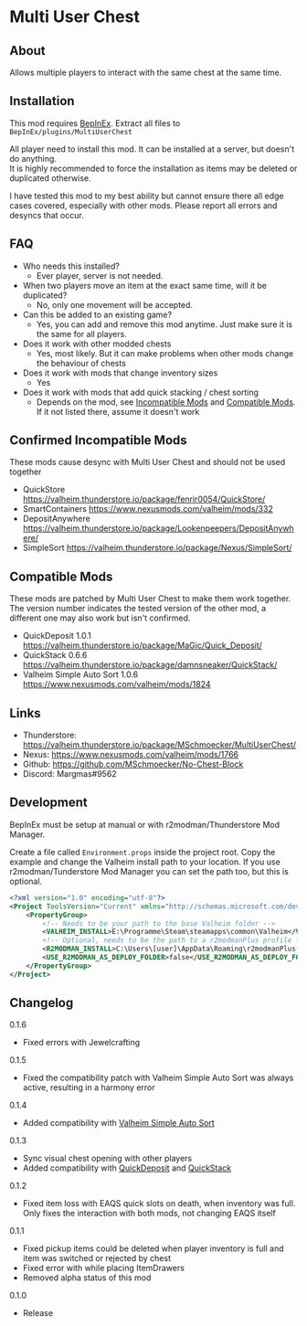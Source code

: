# Multi User Chest


## About
Allows multiple players to interact with the same chest at the same time.


## Installation
This mod requires [BepInEx](https://valheim.thunderstore.io/package/denikson/BepInExPack_Valheim/).
Extract all files to `BepInEx/plugins/MultiUserChest`

All player need to install this mod. It can be installed at a server, but doesn't do anything.\
It is highly recommended to force the installation as items may be deleted or duplicated otherwise.

I have tested this mod to my best ability but cannot ensure there all edge cases covered, especially with other mods.
Please report all errors and desyncs that occur.


## FAQ
- Who needs this installed?
  - Ever player, server is not needed.
- When two players move an item at the exact same time, will it be duplicated?
  - No, only one movement will be accepted.
- Can this be added to an existing game?
  - Yes, you can add and remove this mod anytime. Just make sure it is the same for all players.
- Does it work with other modded chests
  - Yes, most likely. But it can make problems when other mods change the behaviour of chests
- Does it work with mods that change inventory sizes
  - Yes
- Does it work with mods that add quick stacking / chest sorting
  - Depends on the mod, see [Incompatible Mods](#confirmed-incompatible-mods) and [Compatible Mods](#compatible-mods). If it not listed there, assume it doesn't work


## Confirmed Incompatible Mods
These mods cause desync with Multi User Chest and should not be used together
- QuickStore https://valheim.thunderstore.io/package/fenrir0054/QuickStore/
- SmartContainers https://www.nexusmods.com/valheim/mods/332
- DepositAnywhere https://valheim.thunderstore.io/package/Lookenpeepers/DepositAnywhere/
- SimpleSort https://valheim.thunderstore.io/package/Nexus/SimpleSort/


## Compatible Mods
These mods are patched by Multi User Chest to make them work together.
The version number indicates the tested version of the other mod, a different one may also work but isn't confirmed.
- QuickDeposit 1.0.1 https://valheim.thunderstore.io/package/MaGic/Quick_Deposit/
- QuickStack 0.6.6 https://valheim.thunderstore.io/package/damnsneaker/QuickStack/
- Valheim Simple Auto Sort 1.0.6 https://www.nexusmods.com/valheim/mods/1824


## Links
- Thunderstore: https://valheim.thunderstore.io/package/MSchmoecker/MultiUserChest/
- Nexus: https://www.nexusmods.com/valheim/mods/1766
- Github: https://github.com/MSchmoecker/No-Chest-Block
- Discord: Margmas#9562


## Development
BepInEx must be setup at manual or with r2modman/Thunderstore Mod Manager.

Create a file called `Environment.props` inside the project root.
Copy the example and change the Valheim install path to your location.
If you use r2modman/Tunderstore Mod Manager you can set the path too, but this is optional.

```xml
<?xml version="1.0" encoding="utf-8"?>
<Project ToolsVersion="Current" xmlns="http://schemas.microsoft.com/developer/msbuild/2003">
    <PropertyGroup>
        <!-- Needs to be your path to the base Valheim folder -->
        <VALHEIM_INSTALL>E:\Programme\Steam\steamapps\common\Valheim</VALHEIM_INSTALL>
        <!-- Optional, needs to be the path to a r2modmanPlus profile folder -->
        <R2MODMAN_INSTALL>C:\Users\[user]\AppData\Roaming\r2modmanPlus-local\Valheim\profiles\Develop</R2MODMAN_INSTALL>
        <USE_R2MODMAN_AS_DEPLOY_FOLDER>false</USE_R2MODMAN_AS_DEPLOY_FOLDER>
    </PropertyGroup>
</Project>
```

## Changelog
0.1.6
- Fixed errors with Jewelcrafting

0.1.5
- Fixed the compatibility patch with Valheim Simple Auto Sort was always active, resulting in a harmony error

0.1.4
- Added compatibility with [Valheim Simple Auto Sort](https://www.nexusmods.com/valheim/mods/1824)

0.1.3
- Sync visual chest opening with other players
- Added compatibility with [QuickDeposit](https://valheim.thunderstore.io/package/MaGic/Quick_Deposit/) and [QuickStack](https://valheim.thunderstore.io/package/damnsneaker/QuickStack/)

0.1.2
- Fixed item loss with EAQS quick slots on death, when inventory was full. Only fixes the interaction with both mods, not changing EAQS itself

0.1.1
- Fixed pickup items could be deleted when player inventory is full and item was switched or rejected by chest
- Fixed error with while placing ItemDrawers
- Removed alpha status of this mod

0.1.0
- Release
